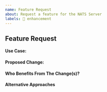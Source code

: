 ```yaml
---
name: Feature Request
about: Request a feature for the NATS Server
labels: 🎉 enhancement
---
```


## Feature Request

#### Use Case:

#### Proposed Change:

#### Who Benefits From The Change(s)?

#### Alternative Approaches

